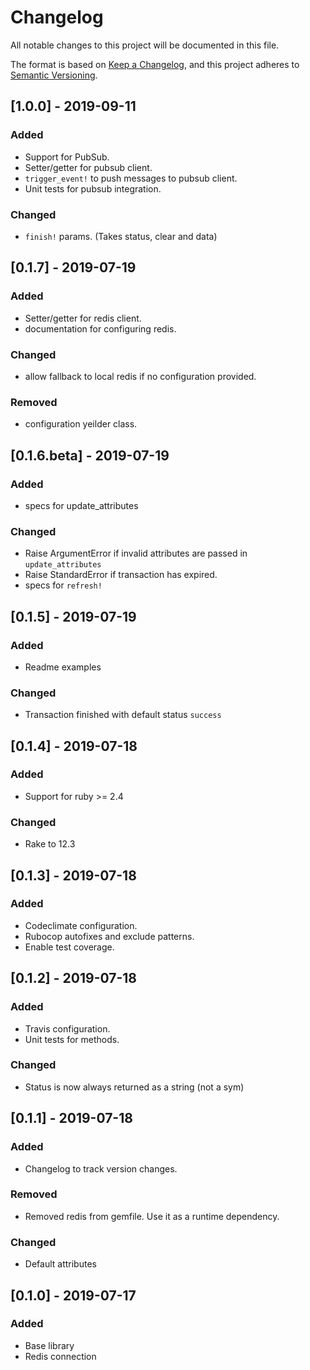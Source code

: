 # Changelog
All notable changes to this project will be documented in this file.

The format is based on [Keep a Changelog](https://keepachangelog.com/en/1.0.0/),
and this project adheres to [Semantic Versioning](https://semver.org/spec/v2.0.0.html).

## [1.0.0] - 2019-09-11

### Added
  - Support for PubSub.
  - Setter/getter for pubsub client.
  - `trigger_event!` to push messages to pubsub client.
  - Unit tests for pubsub integration.

### Changed
  - `finish!` params. (Takes status, clear and data)

## [0.1.7] - 2019-07-19

### Added
  - Setter/getter for redis client.
  - documentation for configuring redis.

### Changed
  - allow fallback to local redis if no configuration provided.

### Removed
  - configuration yeilder class.


## [0.1.6.beta] - 2019-07-19

### Added
  - specs for update_attributes

### Changed
  - Raise ArgumentError if invalid attributes are passed in `update_attributes`
  - Raise StandardError if transaction has expired.
  - specs for `refresh!`


## [0.1.5] - 2019-07-19

### Added
  - Readme examples

### Changed
  - Transaction finished with default status `success`

## [0.1.4] - 2019-07-18

### Added
  - Support for ruby >= 2.4

### Changed
  - Rake to 12.3


## [0.1.3] - 2019-07-18

### Added
  - Codeclimate configuration.
  - Rubocop autofixes and exclude patterns.
  - Enable test coverage.


## [0.1.2] - 2019-07-18

### Added
  - Travis configuration.
  - Unit tests for methods.

### Changed
  - Status is now always returned as a string (not a sym)

## [0.1.1] - 2019-07-18

### Added
  - Changelog to track version changes.

### Removed
  - Removed redis from gemfile. Use it as a runtime dependency.

### Changed
  - Default attributes


## [0.1.0] - 2019-07-17

### Added
  - Base library
  - Redis connection
